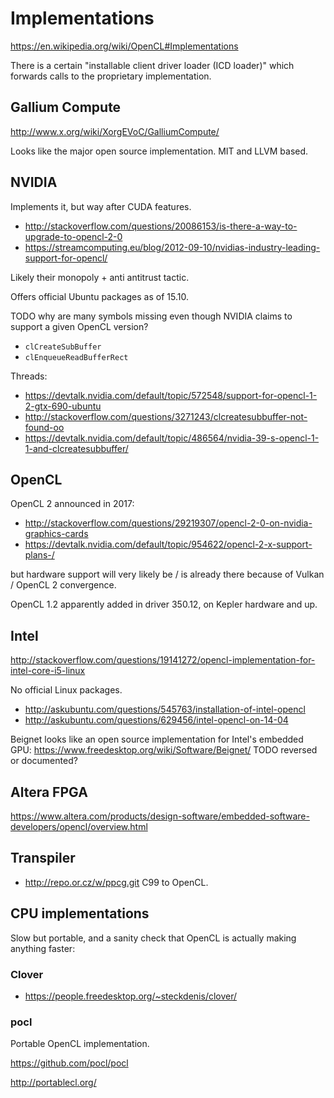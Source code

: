 # Implementations

<https://en.wikipedia.org/wiki/OpenCL#Implementations>

There is a certain "installable client driver loader (ICD loader)" which forwards calls to the proprietary implementation.

## Gallium Compute

<http://www.x.org/wiki/XorgEVoC/GalliumCompute/>

Looks like the major open source implementation.
MIT and LLVM based.

## NVIDIA

Implements it, but way after CUDA features.

- <http://stackoverflow.com/questions/20086153/is-there-a-way-to-upgrade-to-opencl-2-0>
- <https://streamcomputing.eu/blog/2012-09-10/nvidias-industry-leading-support-for-opencl/>

Likely their monopoly + anti antitrust tactic.

Offers official Ubuntu packages as of 15.10.

TODO why are many symbols missing even though NVIDIA claims to support a given OpenCL version?

- `clCreateSubBuffer`
- `clEnqueueReadBufferRect`

Threads:

- <https://devtalk.nvidia.com/default/topic/572548/support-for-opencl-1-2-gtx-690-ubuntu>
- <http://stackoverflow.com/questions/3271243/clcreatesubbuffer-not-found-oo>
- <https://devtalk.nvidia.com/default/topic/486564/nvidia-39-s-opencl-1-1-and-clcreatesubbuffer/>

## OpenCL

OpenCL 2 announced in 2017:

- <http://stackoverflow.com/questions/29219307/opencl-2-0-on-nvidia-graphics-cards>
- <https://devtalk.nvidia.com/default/topic/954622/opencl-2-x-support-plans-/>

but hardware support will very likely be / is already there because of Vulkan / OpenCL 2 convergence.

OpenCL 1.2 apparently added in driver 350.12, on Kepler hardware and up.

## Intel

<http://stackoverflow.com/questions/19141272/opencl-implementation-for-intel-core-i5-linux>

No official Linux packages.

- <http://askubuntu.com/questions/545763/installation-of-intel-opencl>
- <http://askubuntu.com/questions/629456/intel-opencl-on-14-04>

Beignet looks like an open source implementation for Intel's embedded GPU: <https://www.freedesktop.org/wiki/Software/Beignet/> TODO reversed or documented?

## Altera FPGA

<https://www.altera.com/products/design-software/embedded-software-developers/opencl/overview.html>

## Transpiler

- <http://repo.or.cz/w/ppcg.git> C99 to OpenCL.

## CPU implementations

Slow but portable, and a sanity check that OpenCL is actually making anything faster:

### Clover

- <https://people.freedesktop.org/~steckdenis/clover/>

### pocl

Portable OpenCL implementation.

<https://github.com/pocl/pocl>

<http://portablecl.org/>

